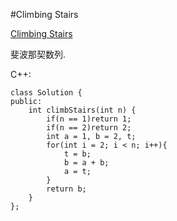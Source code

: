 ﻿#Climbing Stairs

[Climbing Stairs](https://leetcode.com/problems/climbing-stairs/ "Climbing Stairs")

斐波那契数列.

C++:
    
    class Solution {
    public:
        int climbStairs(int n) {
            if(n == 1)return 1;
            if(n == 2)return 2;
            int a = 1, b = 2, t;
            for(int i = 2; i < n; i++){
                t = b;
                b = a + b;
                a = t;
            }
            return b;
        }
    };